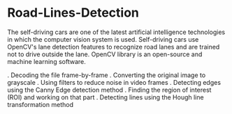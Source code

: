# Road-Lines-Detection
The self-driving cars are one of the latest artificial intelligence technologies in which the computer vision system is used. Self-driving cars use OpenCV's lane detection features to recognize road lanes and are trained not to drive outside the lane. OpenCV library is an open-source and machine learning software.

. Decoding the file frame-by-frame
. Converting the original image to grayscale
. Using filters to reduce noise in video frames
. Detecting edges using the Canny Edge detection method
. Finding the region of interest (ROI) and working on that part
. Detecting lines using the Hough line transformation method
